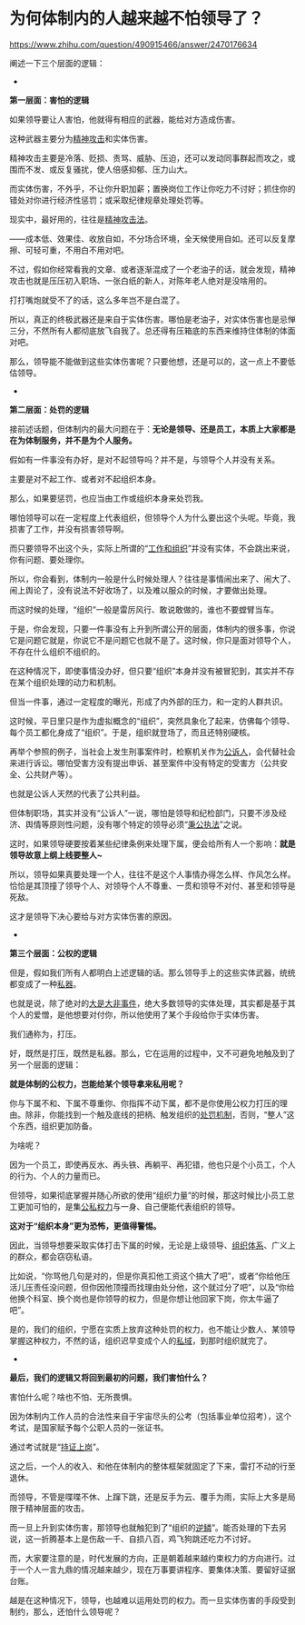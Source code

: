 # 为何体制内的人越来越不怕领导了？

https://www.zhihu.com/question/490915466/answer/2470176634

阐述一下三个层面的逻辑：

-

**第一层面：害怕的逻辑**

如果领导要让人害怕，他就得有相应的武器，能给对方造成伤害。

这种武器主要分为[精神攻击](https://www.zhihu.com/search?q=%E7%B2%BE%E7%A5%9E%E6%94%BB%E5%87%BB&search_source=Entity&hybrid_search_source=Entity&hybrid_search_extra=%7B%22sourceType%22%3A%22answer%22%2C%22sourceId%22%3A2470176634%7D)和实体伤害。

精神攻击主要是冷落、贬损、责骂、威胁、压迫，还可以发动同事群起而攻之，或围而不发、或反复骚扰，使人倍感抑郁、压力山大。

而实体伤害，不外乎，不让你升职加薪；置换岗位工作让你吃力不讨好；抓住你的错处对你进行经济性惩罚；或采取纪律规章处理处罚等。

现实中，最好用的，往往是[精神攻击法](https://www.zhihu.com/search?q=%E7%B2%BE%E7%A5%9E%E6%94%BB%E5%87%BB%E6%B3%95&search_source=Entity&hybrid_search_source=Entity&hybrid_search_extra=%7B%22sourceType%22%3A%22answer%22%2C%22sourceId%22%3A2470176634%7D)。

——成本低、效果佳、收放自如，不分场合环境，全天候使用自如。还可以反复摩擦、可轻可重，不用白不用对吧。

不过，假如你经常看我的文章、或者逐渐混成了一个老油子的话，就会发现，精神攻击也就是压压初入职场、一张白纸的新人，对陈年老人绝对是没啥用的。

打打嘴炮就受不了的话，这么多年岂不是白混了。

所以，真正的终极武器还是来自于实体伤害。哪怕是老油子，对实体伤害也是忌惮三分，不然所有人都彻底放飞自我了。总还得有压箱底的东西来维持住体制的体面对吧。

那么，领导能不能做到这些实体伤害呢？只要他想，还是可以的，这一点上不要低估领导。

-

**第二层面：处罚的逻辑**

接前述话题，但体制内的最大问题在于：**无论是领导、还是员工，本质上大家都是在为体制服务，并不是为个人服务。**

假如有一件事没有办好，是对不起领导吗？并不是，与领导个人并没有关系。

主要是对不起工作、或者对不起组织本身。

那么，如果要惩罚，也应当由工作或组织本身来处罚我。

哪怕领导可以在一定程度上代表组织，但领导个人为什么要出这个头呢。毕竟，我损害了工作，并没有损害领导啊。

而只要领导不出这个头，实际上所谓的“[工作和组织](https://www.zhihu.com/search?q=%E5%B7%A5%E4%BD%9C%E5%92%8C%E7%BB%84%E7%BB%87&search_source=Entity&hybrid_search_source=Entity&hybrid_search_extra=%7B%22sourceType%22%3A%22answer%22%2C%22sourceId%22%3A2470176634%7D)”并没有实体，不会跳出来说，你有问题、要处理你。

所以，你会看到，体制内一般是什么时候处理人？往往是事情闹出来了、闹大了、闹上舆论了，没有说法不好收场了，以及难以服众的时候，才要做出处理。

而这时候的处理，“组织”一般是雷厉风行、敢说敢做的，谁也不要螳臂当车。

于是，你会发现，只要一件事没有上升到所谓公开的层面，体制内的很多事，你说它是问题它就是，你说它不是问题它也就不是了。这时候，你只是面对领导个人，不存在什么组织不组织的。

在这种情况下，即使事情没办好，但只要“组织”本身并没有被冒犯到，其实并不存在某个组织处理的动力和机制。

但当一件事，通过一定程度的曝光，形成了内外部的压力，和一定的人群共识。

这时候，平日里只是作为虚拟概念的“组织”，突然具象化了起来，仿佛每个领导、每个员工都化身成了“组织”。于是，组织就登场了，而且还特别硬核。

再举个参照的例子，当社会上发生刑事案件时，检察机关作为[公诉人](https://www.zhihu.com/search?q=%E5%85%AC%E8%AF%89%E4%BA%BA&search_source=Entity&hybrid_search_source=Entity&hybrid_search_extra=%7B%22sourceType%22%3A%22answer%22%2C%22sourceId%22%3A2470176634%7D)，会代替社会来进行诉讼。哪怕受害方没有提出申诉、甚至案件中没有特定的受害方（公共安全、公共财产等）。

也就是公诉人天然的代表了公共利益。

但体制职场，其实并没有“公诉人”一说，哪怕是领导和纪检部门，只要不涉及经济、舆情等原则性问题，没有哪个特定的领导必须“[秉公执法](https://www.zhihu.com/search?q=%E7%A7%89%E5%85%AC%E6%89%A7%E6%B3%95&search_source=Entity&hybrid_search_source=Entity&hybrid_search_extra=%7B%22sourceType%22%3A%22answer%22%2C%22sourceId%22%3A2470176634%7D)”之说。

这时，如果领导硬要按着某些纪律条例来处理下属，便会给所有人一个影响：**就是领导故意上纲上线要整人~**

所以，领导如果真要处理一个人，往往不是这个人事情办得怎么样、作风怎么样。恰恰是其顶撞了领导个人、对领导个人不尊重、一贯和领导不对付、甚至和领导是死敌。

这才是领导下决心要给与对方实体伤害的原因。

-

**第三个层面：公权的逻辑**

但是，假如我们所有人都明白上述逻辑的话。那么领导手上的这些实体武器，统统都变成了一种[私器](https://www.zhihu.com/search?q=%E7%A7%81%E5%99%A8&search_source=Entity&hybrid_search_source=Entity&hybrid_search_extra=%7B%22sourceType%22%3A%22answer%22%2C%22sourceId%22%3A2470176634%7D)。

也就是说，除了绝对的[大是大非事件](https://www.zhihu.com/search?q=%E5%A4%A7%E6%98%AF%E5%A4%A7%E9%9D%9E%E4%BA%8B%E4%BB%B6&search_source=Entity&hybrid_search_source=Entity&hybrid_search_extra=%7B%22sourceType%22%3A%22answer%22%2C%22sourceId%22%3A2470176634%7D)，绝大多数领导的实体处理，其实都是基于其个人的爱憎，是他想要对付你，所以他使用了某个手段给你于实体伤害。

我们通称为，打压。

好，既然是打压，既然是私器。那么，它在运用的过程中，又不可避免地触及到了另一个层面的逻辑：

**就是体制的公权力，岂能给某个领导拿来私用呢？**

你与下属不和、下属不尊重你、你指挥不动下属，都不是你使用公权力打压的理由。除非，你能找到一个触及底线的把柄、触发组织的[处罚机制](https://www.zhihu.com/search?q=%E5%A4%84%E7%BD%9A%E6%9C%BA%E5%88%B6&search_source=Entity&hybrid_search_source=Entity&hybrid_search_extra=%7B%22sourceType%22%3A%22answer%22%2C%22sourceId%22%3A2470176634%7D)，否则，“整人”这个东西，组织更加防备。

为啥呢？

因为一个员工，即使再反水、再头铁、再躺平、再犯错，他也只是个小员工，个人的行为、个人的力量而已。

但领导，如果彻底掌握并随心所欲的使用“组织力量”的时候，那这时候比小员工怠工更加可怕的，是集[公私权力](https://www.zhihu.com/search?q=%E5%85%AC%E7%A7%81%E6%9D%83%E5%8A%9B&search_source=Entity&hybrid_search_source=Entity&hybrid_search_extra=%7B%22sourceType%22%3A%22answer%22%2C%22sourceId%22%3A2470176634%7D)与一身、自己便能代表组织的领导。

**这对于“组织本身”更为恐怖，更值得警惕。**

因此，当领导想要采取实体打击下属的时候，无论是上级领导、[组织体系](https://www.zhihu.com/search?q=%E7%BB%84%E7%BB%87%E4%BD%93%E7%B3%BB&search_source=Entity&hybrid_search_source=Entity&hybrid_search_extra=%7B%22sourceType%22%3A%22answer%22%2C%22sourceId%22%3A2470176634%7D)、广义上的群众，都会窃窃私语。

比如说，“你骂他几句是对的，但是你真扣他工资这个搞大了吧”，或者“你给他压活儿压责任没问题，但你因他顶撞而找理由处分他，这个就过分了吧”，以及“你给他换个科室、换个岗也是你领导的权力，但是你想让他回家下岗，你太牛逼了吧”。

是的，我们的组织，宁愿在实质上放弃这种处罚的权力，也不能让少数人、某领导掌握这种权力，不然的话，组织迟早变成个人的[私域](https://www.zhihu.com/search?q=%E7%A7%81%E5%9F%9F&search_source=Entity&hybrid_search_source=Entity&hybrid_search_extra=%7B%22sourceType%22%3A%22answer%22%2C%22sourceId%22%3A2470176634%7D)，到那时组织就完了。

-

**最后，我们的逻辑又将回到最初的问题，我们害怕什么？**

害怕什么呢？啥也不怕、无所畏惧。

因为体制内工作人员的合法性来自于宇宙尽头的公考（包括事业单位招考），这个考试，是国家赋予每个公职人员的一张证书。

通过考试就是“[持证上岗](https://www.zhihu.com/search?q=%E6%8C%81%E8%AF%81%E4%B8%8A%E5%B2%97&search_source=Entity&hybrid_search_source=Entity&hybrid_search_extra=%7B%22sourceType%22%3A%22answer%22%2C%22sourceId%22%3A2470176634%7D)”。

这之后，一个人的收入、和他在体制内的整体框架就固定了下来，雷打不动的行至退休。

而领导，不管是喋喋不休、上蹿下跳，还是反手为云、覆手为雨，实际上大多是局限于精神层面的攻击。

而一旦上升到实体伤害，那领导也就触犯到了“组织的[逆鳞](https://www.zhihu.com/search?q=%E9%80%86%E9%B3%9E&search_source=Entity&hybrid_search_source=Entity&hybrid_search_extra=%7B%22sourceType%22%3A%22answer%22%2C%22sourceId%22%3A2470176634%7D)”。能否处理的下去另说，这一折腾基本上是伤敌一千、自损八百，鸡飞狗跳还吃力不讨好。

而，大家要注意的是，时代发展的方向，正是朝着越来越约束权力的方向进行。过于一个人一言九鼎的情况越来越少，现在万事要讲程序、要集体决策、要留好证据台账。

越是在这种情况下，领导，也越难以运用处罚的权力。而一旦实体伤害的手段受到制约，那么，还怕什么领导呢？